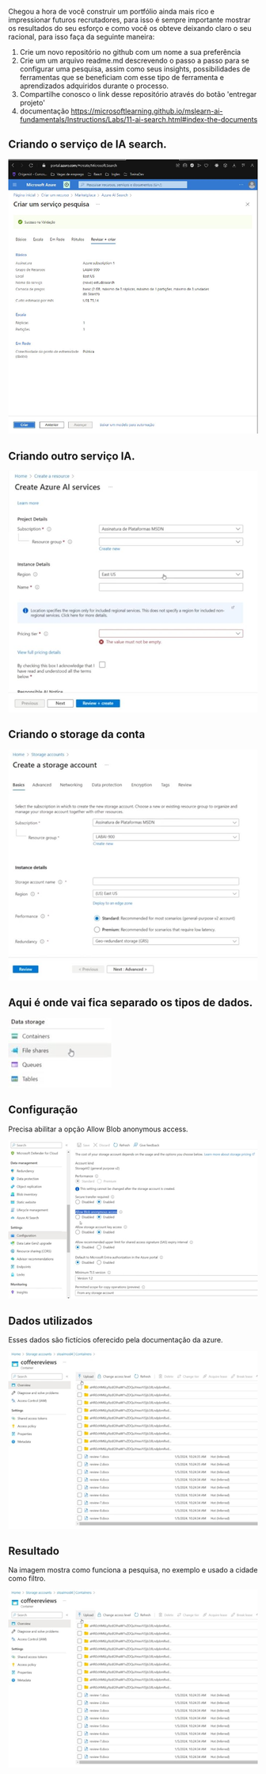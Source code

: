 Chegou a hora de você construir um portfólio ainda mais rico e impressionar futuros recrutadores, para isso é sempre importante mostrar os resultados do seu esforço e como você os obteve deixando claro o seu racional, para isso faça da seguinte maneira:

1. Crie um novo repositório no github com um nome a sua preferência
2. Crie um um arquivo readme.md descrevendo o passo a passo para se configurar uma pesquisa, assim como seus insights, possibilidades de ferramentas que se beneficiam com esse tipo de ferramenta e aprendizados adquiridos durante o processo.
3. Compartilhe conosco o link desse repositório através do botão 'entregar projeto'
4. documentação https://microsoftlearning.github.io/mslearn-ai-fundamentals/Instructions/Labs/11-ai-search.html#index-the-documents

<h2>Criando o serviço de IA search.</h2>
<img src="./img/cirando-servico-search.JPG">
<br>

<h2>Criando outro serviço IA. </h2>
<img src="./img/img2-criando-outro-servico.JPG">
<br>

<h2>Criando o storage da conta </h2>
<img src="./img/img3-criando-storage.JPG">
<h2>Aqui é onde vai fica separado os tipos de dados.</h2>
<img src="./img/img4-tipos-dados.JPG">
<br>

<h2>Configuração</h2>
<p>Precisa abilitar a opção Allow Blob anonymous access.</p>
<img src="./img/img5-config.JPG">
<br>

<h2>Dados utilizados</h2>
<p>Esses dados são fictícios oferecido pela documentação da azure. </p>
<img src="./img/img6-arquivos-para-alimentar-dados.JPG">
<br>

<h2>Resultado</h2>
<p>Na imagem mostra como funciona a pesquisa, no exemplo e usado a cidade como filtro. </p>
<img src="./img/img6-arquivos-para-alimentar-dados.JPG">
